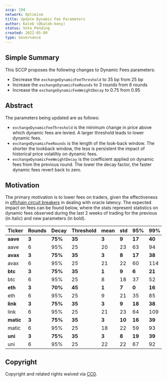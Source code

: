 ```yaml
---
sccp: 194
network: Optimism
title: Update Dynamic Fee Parameters
author: Kaleb (@kaleb-keny)
status: Vote_Pending
created: 2022-05-09
type: Governance
---
```


## Simple Summary

<!--"If you can't explain it simply, you don't understand it well enough." Provide a simplified and layman-accessible explanation of the SCCP.-->

This SCCP proposes the following changes to Dynamic Fees parameters:

- Decrease the `exchangeDynamicFeeThreshold` to 35 bp from 25 bp
- Increase the `exchangeDynamicFeeRounds` to 3 rounds from 6 rounds
- Increase the `exchangeDynamicFeeWeightDecay` to 0.75 from 0.95

## Abstract

<!--A short (~200 word) description of the variable change proposed.-->

The parameters being updated are as follows:

- `exchangeDynamicFeeThreshold` is the minimum change in price above which dynamic fees are levied. A larger threshold leads to lower dynamic fees.
- `exchangeDynamicFeeRounds` is the length of the look-back window. The shorter the lookback window, the less is persistent the impact of historical price volatiltiy on dynamic fees.
- `exchangeDynamicFeeWeightDecay` is the coefficient applied on dynamic fees from the previous round. The lower the decay factor, the faster dynamic fees revert back to zero.

## Motivation

<!--The motivation is critical for SCCPs that want to update variables within Synthetix. It should clearly explain why the existing variable is not incentive aligned. SCCP submissions without sufficient motivation may be rejected outright.-->

The primary motivation is to lower fees on traders, given the effectiveness in [offchain circuit breakers](https://sips.synthetix.io/sips/sip-231/) in dealing with oracle latency.
The expected impact on fees can be found below, where the stats represent statistics on dynamic fees observed during the last 2 weeks of trading for the previous (in italic) and new parameters (in bold).

| **Ticker** 	| **Rounds** 	| **Decay** 	| **Threshold** 	| **mean** 	| **std** 	| **95%** 	| **99%** 	| **Seconds_Above_50bp** 	| **Seconds_Above_75bp** 	| **Seconds_Above_100bp** 	|
|------------	|------------	|-----------	|---------------	|----------	|---------	|---------	|---------	|------------------------	|------------------------	|-------------------------	|
| **aave**   	| **3**      	| **75%**   	| **35**        	| **3**    	| **9**   	| **17**  	| **40**  	| **261**                	| **260**                	| **301**                 	|
| aave       	| 6          	| 95%       	| 25            	| 20       	| 23      	| 63      	| 94      	| 464                    	| 309                    	| 382                     	|
| **avax**   	| **3**      	| **75%**   	| **35**        	| **3**    	| **8**   	| **17**  	| **38**  	| **200**                	| **120**                	| **61**                  	|
| avax       	| 6          	| 95%       	| 25            	| 21       	| 22      	| 60      	| 114     	| 468                    	| 281                    	| 327                     	|
| **btc**    	| **3**      	| **75%**   	| **35**        	| **1**    	| **9**   	| **6**   	| **21**  	| **91**                 	| **91**                 	| **91**                  	|
| btc        	| 6          	| 95%       	| 25            	| 8        	| 18      	| 37      	| 52      	| 638                    	| 1561                   	| 1561                    	|
| **eth**    	| **3**      	| **70%**   	| **45**        	| **1**    	| **7**   	| **0**   	| **16**  	| **390**                	| **390**                	| **390**                 	|
| eth        	| 6          	| 95%       	| 25            	| 9        	| 21      	| 35      	| 85      	| 691                    	| 679                    	| 870                     	|
| **link**   	| **3**      	| **75%**   	| **35**        	| **3**    	| **9**   	| **18**  	| **38**  	| **56**                 	| **61**                 	| **46**                  	|
| link       	| 6          	| 95%       	| 25            	| 21       	| 23      	| 64      	| 109     	| 610                    	| 398                    	| 376                     	|
| **matic**  	| **3**      	| **75%**   	| **35**        	| **3**    	| **10**  	| **16**  	| **39**  	| **201**                	| **328**                	| **328**                 	|
| matic      	| 6          	| 95%       	| 25            	| 18       	| 22      	| 59      	| 93      	| 634                    	| 400                    	| 329                     	|
| **uni**    	| **3**      	| **75%**   	| **35**        	| **3**    	| **8**   	| **19**  	| **39**  	| **84**                 	| **120**                	| **60**                  	|
| uni        	| 6          	| 95%       	| 25            	| 22       	| 22      	| 67      	| 92      	| 440                    	| 221                    	| 336                     	|

## Copyright

Copyright and related rights waived via [CC0](https://creativecommons.org/publicdomain/zero/1.0/).
